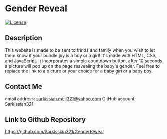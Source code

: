 # Gender Reveal

[![License](https://img.shields.io/badge/License-MIT-blue.svg)](LICENSE)

## Description

This website is made to be sent to frinds and family when you wish to let them know if your bundle joy is a boy or a girl! It's made with HTML, CSS, and JavaScript. It incorporates a simple countdown button, after 10 seconds a picture will pop up on the page reavealing the baby's gender. Feel free to replace the link to a picture of your choice for a baby girl or a baby boy.

## Contact Me
email address: sarkissian.mell321@yahoo.com
GitHub account: Sarkissian321

## Link to Github Repository
https://github.com/Sarkissian321/GenderReveal
